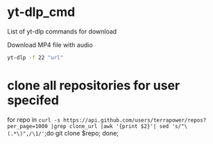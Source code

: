 # yt-dlp_cmd
List of yt-dlp commands for download

Download MP4 file with audio
```sh
yt-dlp -f 22 "url"
```

# clone all repositories for user specifed
for repo in `curl -s https://api.github.com/users/terrapower/repos?per_page=1000 |grep clone_url |awk '{print $2}'| sed 's/"\(.*\)",/\1/'`;do
git clone $repo;
done;